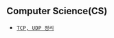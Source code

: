## Computer Science(CS)
  - [`TCP, UDP 정리`](https://github.com/JuHyun419/study/blob/master/computer-science/TCP,UDP.md)
